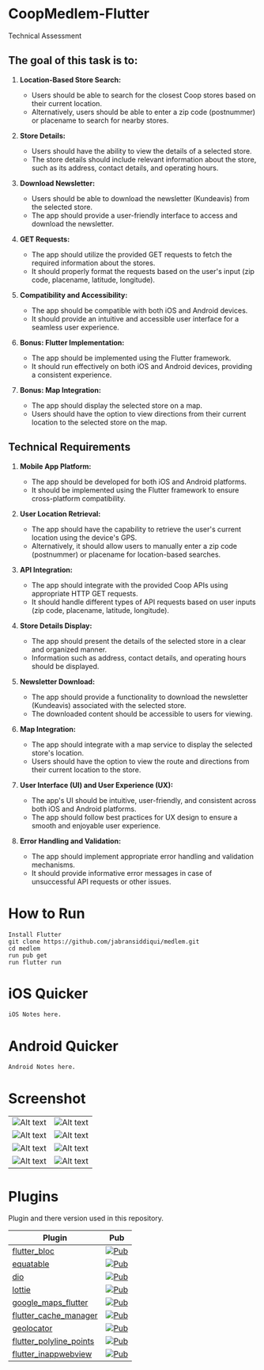 # CoopMedlem-Flutter

Technical Assessment

## The goal of this task is to: 


1. **Location-Based Store Search:**
   - Users should be able to search for the closest Coop stores based on their current location.
   - Alternatively, users should be able to enter a zip code (postnummer) or placename to search for nearby stores.

2. **Store Details:**
   - Users should have the ability to view the details of a selected store.
   - The store details should include relevant information about the store, such as its address, contact details, and operating hours.

3. **Download Newsletter:**
   - Users should be able to download the newsletter (Kundeavis) from the selected store.
   - The app should provide a user-friendly interface to access and download the newsletter.

4. **GET Requests:**
   - The app should utilize the provided GET requests to fetch the required information about the stores.
   - It should properly format the requests based on the user's input (zip code, placename, latitude, longitude).

5. **Compatibility and Accessibility:**
   - The app should be compatible with both iOS and Android devices.
   - It should provide an intuitive and accessible user interface for a seamless user experience.

6. **Bonus: Flutter Implementation:**
   - The app should be implemented using the Flutter framework.
   - It should run effectively on both iOS and Android devices, providing a consistent experience.

7. **Bonus: Map Integration:**
   - The app should display the selected store on a map.
   - Users should have the option to view directions from their current location to the selected store on the map.

 ## Technical Requirements

1. **Mobile App Platform:**
   - The app should be developed for both iOS and Android platforms.
   - It should be implemented using the Flutter framework to ensure cross-platform compatibility.

2. **User Location Retrieval:**
   - The app should have the capability to retrieve the user's current location using the device's GPS.
   - Alternatively, it should allow users to manually enter a zip code (postnummer) or placename for location-based searches.

3. **API Integration:**
   - The app should integrate with the provided Coop APIs using appropriate HTTP GET requests.
   - It should handle different types of API requests based on user inputs (zip code, placename, latitude, longitude).

4. **Store Details Display:**
   - The app should present the details of the selected store in a clear and organized manner.
   - Information such as address, contact details, and operating hours should be displayed.

5. **Newsletter Download:**
   - The app should provide a functionality to download the newsletter (Kundeavis) associated with the selected store.
   - The downloaded content should be accessible to users for viewing.

6. **Map Integration:**
   - The app should integrate with a map service to display the selected store's location.
   - Users should have the option to view the route and directions from their current location to the store.

7. **User Interface (UI) and User Experience (UX):**
   - The app's UI should be intuitive, user-friendly, and consistent across both iOS and Android platforms.
   - The app should follow best practices for UX design to ensure a smooth and enjoyable user experience.

8. **Error Handling and Validation:**
   - The app should implement appropriate error handling and validation mechanisms.
   - It should provide informative error messages in case of unsuccessful API requests or other issues.

# How to Run

    Install Flutter
    git clone https://github.com/jabransiddiqui/medlem.git
    cd medlem
    run pub get
    run flutter run

# iOS Quicker
    iOS Notes here.
# Android Quicker
    Android Notes here.

# Screenshot
|   |   |
|--------|-----|
|![Alt text](/lib/assets/images/1.png?raw=true "Screenshot 1") | ![Alt text](/lib/assets/images/2.png?raw=true "Screenshot 2") |
|![Alt text](/lib/assets/images/3.png?raw=true "Screenshot 3") | ![Alt text](/lib/assets/images/4.png?raw=true "Screenshot 4") |
|![Alt text](/lib/assets/images/5.png?raw=true "Screenshot 5") | ![Alt text](/lib/assets/images/6.png?raw=true "Screenshot 6") |
|![Alt text](/lib/assets/images/7.png?raw=true "Screenshot 7") | ![Alt text](/lib/assets/images/8.gif?raw=true "Gif 8") |

# Plugins
Plugin and there version used in this repository.

| Plugin | Pub |
|--------|-----|
| [flutter_bloc](./packages/flutter_bloc/) | [![Pub](https://img.shields.io/pub/v/flutter_bloc.svg?style=flat-square)](https://pub.dartlang.org/packages/flutter_bloc) |
| [equatable](./packages/equatable/) | [![Pub](https://img.shields.io/pub/v/equatable.svg?style=flat-square)](https://pub.dartlang.org/packages/equatable) |
| [dio](./packages/dio:/) | [![Pub](https://img.shields.io/pub/v/dio.svg?style=flat-square)](https://pub.dartlang.org/packages/dio) |
| [lottie](./packages/lottie:/) | [![Pub](https://img.shields.io/pub/v/lottie.svg?style=flat-square)](https://pub.dartlang.org/packages/lottie) |
| [google_maps_flutter](./packages/google_maps_flutter:/) | [![Pub](https://img.shields.io/pub/v/google_maps_flutter.svg?style=flat-square)](https://pub.dartlang.org/packages/google_maps_flutter) |
| [flutter_cache_manager](./packages/google_maps_flutter:/) | [![Pub](https://img.shields.io/pub/v/flutter_cache_manager.svg?style=flat-square)](https://pub.dartlang.org/packages/flutter_cache_manager) |
| [geolocator](./packages/google_maps_flutter:/) | [![Pub](https://img.shields.io/pub/v/geolocator.svg?style=flat-square)](https://pub.dartlang.org/packages/geolocator) | 
| [flutter_polyline_points](./packages/google_maps_flutter:/) | [![Pub](https://img.shields.io/pub/v/flutter_polyline_points.svg?style=flat-square)](https://pub.dartlang.org/packages/flutter_polyline_points) |   
| [flutter_inappwebview](./packages/google_maps_flutter:/) | [![Pub](https://img.shields.io/pub/v/flutter_inappwebview.svg?style=flat-square)](https://pub.dartlang.org/packages/flutter_inappwebview) |   
